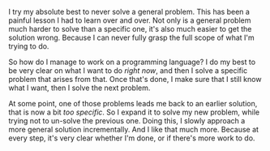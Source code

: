 I try my absolute best to never solve a general problem. This has been a painful
lesson I had to learn over and over. Not only is a general problem much harder
to solve than a specific one, it's also much easier to get the solution wrong.
Because I can never fully grasp the full scope of what I'm trying to do.

So how do I manage to work on a programming language? I do my best to be very
clear on what I want to do _right now_, and then I solve a specific problem that
arises from that. Once that's done, I make sure that I still know what I want,
then I solve the next problem.

At some point, one of those problems leads me back to an earlier solution, that
is now a bit _too specific_. So I expand it to solve my new problem, while
trying not to un-solve the previous one. Doing this, I slowly approach a more
general solution incrementally. And I like that much more. Because at every
step, it's very clear whether I'm done, or if there's more work to do.
